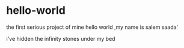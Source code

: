 # hello-world
the first serious project of mine 
hello world ,my name is salem saada'

i've hidden the infinity stones under my bed
